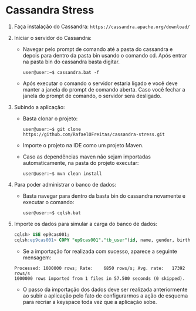 # Cassandra Stress 

1. Faça instalação do Cassandra:
`https://cassandra.apache.org/download/`

2. Iniciar o servidor do Cassandra:
    - Navegar pelo prompt de comando até a pasta do cassandra e depois para dentro da pasta bin usando o 
      comando cd. Após entrar na pasta bin do cassandra basta digitar.

      ```console
      user@user:~$ cassandra.bat -f
      ```

   - Após executar o comando o servidor estaria ligado e você deve manter a janela do prompt de comando aberta. 
     Caso você fechar a janela do prompt de comando, o servidor sera desligado.  

3. Subindo a aplicação:
   - Basta clonar o projeto:
   
     ```console
     user@user:~$ git clone https://github.com/RafaelOFreitas/cassandra-stress.git
     ```
   
   - Importe o projeto na IDE como um projeto Maven.
   - Caso as dependências maven não sejam importadas automaticamente, na pasta do projeto executar:
      
     ```console
     user@user:~$ mvn clean install
     ```
        
4. Para poder administrar o banco de dados:
   - Basta navegar para dentro da basta bin do cassandra novamente e executar o comando:

     ```console
     user@user:~$ cqlsh.bat
     ```

5. Importe os dados para simular a carga do banco de dados:

    ```SQl
    cqlsh> USE ep9cas001;
    cqlsh:ep9cas001> COPY "ep9cas001"."tb_user"(id, name, gender, birthday, city) FROM '/cassandra-stress/data.csv' WITH DELIMITER = ',' AND HEADER = TRUE;
    ```
   
    - Se a importação for realizada com sucesso, aparece a seguinte mensagem:
    
    ```
   Processed: 1000000 rows; Rate:    6850 rows/s; Avg. rate:   17392 rows/s
   1000000 rows imported from 1 files in 57.500 seconds (0 skipped).
    ```
    
    - O passo da importação dos dados deve ser realizada anteriormente ao subir a aplicação pelo fato
    de configurarmos a ação de esquema para recriar a keyspace toda vez que a aplicação sobe.